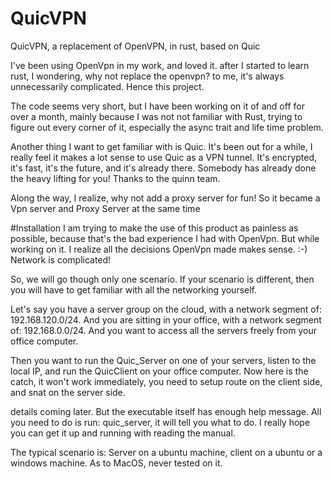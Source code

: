 # QuicVPN
QuicVPN, a replacement of OpenVPN, in rust, based on Quic

I've been using OpenVpn in my work, and loved it. after I started to learn rust, I wondering, why not replace the openvpn? to me, it's always unnecessarily complicated. Hence this project.

The code seems very short, but I have been working on it of and off for over a month, mainly because I was not not familiar with Rust, trying to figure out every corner of it, especially the async trait and life time problem.

Another thing I want to get familiar with is Quic. It's been out for a while, I really feel it makes a lot sense to use Quic as a VPN tunnel. It's encrypted, it's fast, it's the future, and it's already there. Somebody has already done the heavy lifting for you! Thanks to the quinn team.

Along the way, I realize, why not add a proxy server for fun! So it became a Vpn server and Proxy Server at the same time

#Installation
I am trying to make the use of this product as painless as possible, because that's the bad experience I had with OpenVpn. But while working on it. I realize all the decisions OpenVpn made makes sense. :-) Network is complicated!

So, we will go though only one scenario. If your scenario is different, then you will have to get familiar with all the networking yourself.

Let's say you have a server group on the cloud, with a network segment of: 192.168.120.0/24. And you are sitting in your office, with a network segment of: 192.168.0.0/24. And you want to access all the servers freely from your office computer.

Then you want to run the Quic_Server on one of your servers, listen to the local IP, and run the QuicClient on your office computer.
Now here is the catch, it won't work immediately, you need to setup route on the client side, and snat on the server side.

details coming later. But the executable itself has enough help message. All you need to do is run: quic_server, it will tell you what to do. I really hope you can get it up and running with reading the manual.

The typical scenario is: Server on a ubuntu machine, client on a ubuntu or a windows machine. As to MacOS, never tested on it.


